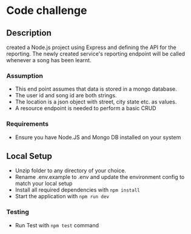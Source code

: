 # Code challenge

## Description
created a Node.js project using Express and defining the API for the reporting.
The newly created service's reporting endpoint will be called whenever a song has been learnt.

### Assumption
- This end point assumes that data is stored in a mongo database.
- The user id and song id are both strings.
- The location is a json object with street, city state etc. as values. 
- A resource endpoint is needed to perform a basic CRUD

### Requirements
- Ensure you have Node.JS and Mongo DB installed on your system

## Local Setup
- Unzip folder to any directory of your choice.
- Rename .env.example to .env and update the environment config to match your local setup
- Install all required dependencies with `npm install`
- Start the application with `npm run dev`

### Testing
- Run Test with `npm test` command
